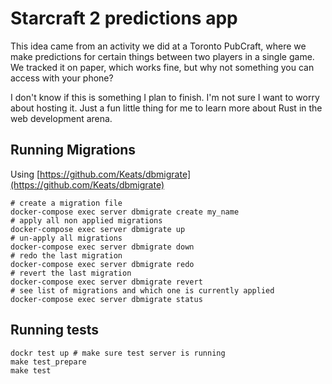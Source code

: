# Starcraft 2 predictions app

This idea came from an activity we did at a Toronto PubCraft, where we make predictions for certain things between two players in a single game. We tracked it on paper, which works fine, but why not something you can access with your phone?

I don't know if this is something I plan to finish. I'm not sure I want to worry about hosting it. Just a fun little thing for me to learn more about Rust in the web development arena.

## Running Migrations

Using [https://github.com/Keats/dbmigrate](https://github.com/Keats/dbmigrate)

```
# create a migration file
docker-compose exec server dbmigrate create my_name
# apply all non applied migrations
docker-compose exec server dbmigrate up
# un-apply all migrations
docker-compose exec server dbmigrate down
# redo the last migration
docker-compose exec server dbmigrate redo
# revert the last migration
docker-compose exec server dbmigrate revert
# see list of migrations and which one is currently applied
docker-compose exec server dbmigrate status
```

## Running tests

```
dockr test up # make sure test server is running
make test_prepare
make test
```

